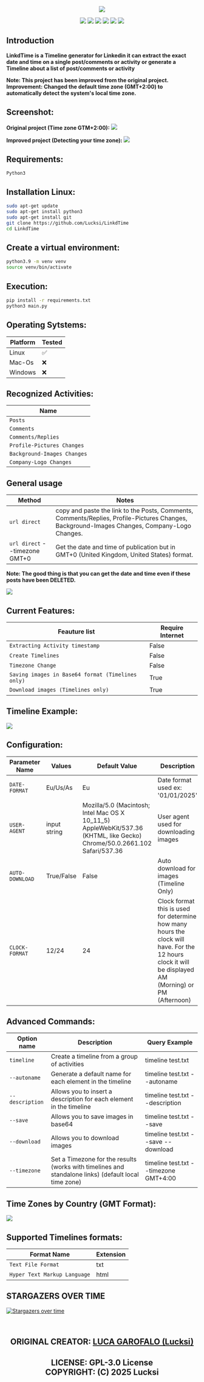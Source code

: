 <p align = "center"><img src = "Banner/Banner.png" ></p>

<p align = "center">
  <img src = "https://img.shields.io/github/stars/Lucksi/LinkdTime">
  <img src = "https://img.shields.io/github/forks/Lucksi/LinkdTime">
  <img src = "https://img.shields.io/badge/Maintained%3F-yes-green.svg">
  <img src = "https://img.shields.io/github/license/Lucksi/LinkdTime">
  <img src = "https://img.shields.io/github/repo-size/Lucksi/LinkdTime">
  <img src= "https://img.shields.io/github/languages/count/Lucksi/LinkdTime">
</p>

## Introduction

**LinkdTime is a Timeline generator for Linkedin it can extract the exact date and time on a single post/comments or activity or generate a Timeline about a list of post/comments or activity**

**Note: This project has been improved from the original project. Improvement: Changed the default time zone (GMT+2:00) to automatically detect the system's local time zone.**

## Screenshot:
**Original project (Time zone GTM+2:00):**
<img src = "Screenshots/Screenshot.png" >

**Improved project (Detecting your time zone):**
<img src = "Screenshots/Screenshot2.png" >
## Requirements:
```
Python3
```

## Installation Linux:
```bash
sudo apt-get update
sudo apt-get install python3
sudo apt-get install git
git clone https://github.com/Lucksi/LinkdTime
cd LinkdTime
```

## Create a virtual environment:
```bash
python3.9 -m venv venv                            
source venv/bin/activate
```

## Execution:
```bash
pip install -r requirements.txt
python3 main.py
```

## Operating Sytstems:

| Platform | Tested |
| ------------- | ------------- |
| Linux  | ✅ |
| Mac-Os  | ❌ |
| Windows | ❌ |


## Recognized Activities:
| Name
| -------------
| `Posts` 
| `Comments`
| `Comments/Replies`
| `Profile-Pictures Changes`
| `Background-Images Changes`
| `Company-Logo Changes`

## General usage
| Method | Notes |
| - | - |
| `url direct` | copy and paste the link to the Posts, Comments, Comments/Replies, Profile-Pictures Changes, Background-Images Changes, Company-Logo Changes. |
| `url direct` --timezone GMT+0 | Get the date and time of publication but in GMT+0 (United Kingdom, United States) format. |

**Note: The good thing is that you can get the date and time even if these posts have been DELETED.**

<img src = "Screenshots/Screenshot3.png" >

## Current Features:
| Feauture list | Require Internet |
| ------------- | ----------------|
| `Extracting Activity timestamp`  | False
| `Create Timelines`|  False
| `Timezone Change` | False
| `Saving images in Base64 format (Timelines only)` | True
| `Download images (Timelines only)`| True

## Timeline Example:

<img src = "Screenshots/Screenshot_Timeline.png" >

## Configuration:
| Parameter Name | Values | Default Value | Description |
| ------------- | ------------- | -------------| ------------ |
| `DATE-FORMAT` | Eu/Us/As| Eu | Date format used ex: '01/01/2025'
| `USER-AGENT` | input string | Mozilla/5.0 (Macintosh; Intel Mac OS X 10_11_5) AppleWebKit/537.36 (KHTML, like Gecko) Chrome/50.0.2661.102 Safari/537.36 | User agent used for downloading images
| `AUTO-DOWNLOAD` | True/False| False | Auto download for images (Timeline Only)
| `CLOCK-FORMAT` | 12/24| 24 | Clock format this is used for determine how many hours the clock will have. For the 12 hours clock it will be displayed AM (Morning) or PM (Afternoon)


## Advanced Commands:

| Option name | Description | Query Example |
| ------------- | ------------- | -------------|
| `timeline`  | Create a timeline from a group of activities| timeline test.txt |
| `--autoname`  | Generate a default name for each element in the timeline | timeline test.txt --autoname |
| `--description`  | Allows you to insert a description for each element in the timeline | timeline test.txt --description |
| `--save`  | Allows you to save images in base64 | timeline test.txt --save |
| `--download`  |Allows you to download images | timeline test.txt --save --download |
| `--timezone`  | Set a Timezone for the results (works with timelines and standalone links) (default local time zone) | timeline test.txt --timezone GMT+4:00 |

## Time Zones by Country (GMT Format):
<img src = "Screenshots/time_zones.png" >

## Supported Timelines formats:
| Format Name | Extension 
| ------------- | -------------
| `Text File Format` | txt
| `Hyper Text Markup Language` | html


## STARGAZERS OVER TIME 

[![Stargazers over time](https://starchart.cc/Lucksi/LinkdTime.svg)](https://starchart.cc/Lucksi/LinkdTime)

<br>

## <p align = center>  ORIGINAL CREATOR: <a href = "https://github.com/Lucksi">LUCA GAROFALO (Lucksi)</a></p>

## <p align = center>LICENSE: GPL-3.0 License <br>COPYRIGHT: (C) 2025 Lucksi  
